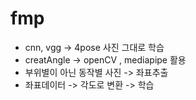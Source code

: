 # fmp
- cnn, vgg -> 4pose 사진 그대로 학습
- creatAngle -> openCV , mediapipe 활용 
- 부위별이 아닌 동작별 사진 -> 좌표추출
- 좌표데이터 -> 각도로 변환 -> 학습
